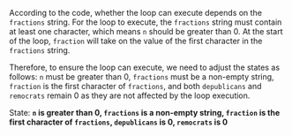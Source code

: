 According to the code, whether the loop can execute depends on the `fractions` string. For the loop to execute, the `fractions` string must contain at least one character, which means `n` should be greater than 0. At the start of the loop, `fraction` will take on the value of the first character in the `fractions` string. 

Therefore, to ensure the loop can execute, we need to adjust the states as follows: `n` must be greater than 0, `fractions` must be a non-empty string, `fraction` is the first character of `fractions`, and both `depublicans` and `remocrats` remain 0 as they are not affected by the loop execution.

State: **`n` is greater than 0, `fractions` is a non-empty string, `fraction` is the first character of `fractions`, `depublicans` is 0, `remocrats` is 0**